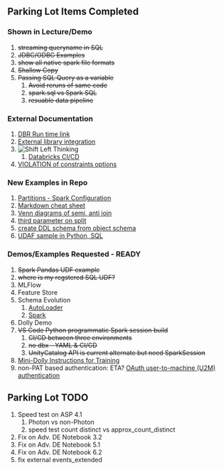 ## Parking Lot Items Completed

### Shown in Lecture/Demo
1. ~~streaming queryname in SQL~~
1. ~~JDBC/ODBC Examples~~
1. ~~show all native spark file formats~~
1. ~~Shallow Copy~~
1. ~~Passing SQL Query as a variable~~
    1. ~~Avoid reruns of same code~~
    1. ~~spark.sql vs Spark SQL~~
    1. ~~resuable data pipeline~~
### External Documentation    
1. [DBR Run time link](https://docs.databricks.com/release-notes/runtime/releases.html)
1. [External library integration](https://docs.databricks.com/libraries/index.html)
1. ![Shift Left Thinking](https://www.stickyminds.com/sites/default/files/shared/2018-12-10%20ArthurHicken%20The%20Shift-Left%20Approach%20to%20Software%20Testing%20image3.png)
    1. [Databricks CI/CD](https://docs.databricks.com/dev-tools/ci-cd/ci-cd-jenkins.html)
1. [VIOLATION of constraints options](https://docs.databricks.com/delta-live-tables/sql-ref.html)
### New Examples in Repo
1. [Partitions - Spark Configuration](https://github.com/hekaplex/Databricks-Gainwell/blob/master/Parking-Lot-Items/Parking%20Lot.py)
1. [Markdown cheat sheet](https://github.com/hekaplex/Databricks-Gainswell/Parking-Lot-Items/Markdown-Examples.MD )
1. [Venn diagrams of semi, anti join](https://github.com/hekaplex/Databricks-Gainwell/blob/master/Parking-Lot-Items/Parking%20Lot.py)
1. [third parameter on split](https://github.com/hekaplex/Databricks-Gainwell/blob/master/Parking-Lot-Items/Parking%20Lot.py)
1. [create DDL schema from object schema](https://github.com/hekaplex/Databricks-Gainwell/blob/master/Parking-Lot-Items/Parking%20Lot.py)
1. [UDAF sample in Python, SQL](https://github.com/hekaplex/Databricks-Gainwell/blob/master/Parking-Lot-Items/Parking%20Lot.py)

### Demos/Examples Requested - READY
1. ~~Spark Pandas UDF example~~
1. ~~where is my regstered SQL UDF?~~
1. MLFlow
1. Feature Store
1. Schema Evolution
    1. [AutoLoader](https://docs.databricks.com/ingestion/auto-loader/schema.html)
    1. [Spark](https://docs.databricks.com/external-data/json.html)
1. Dolly Demo
1. ~~VS Code Python programmatic Spark session build~~
    1. ~~CI/CD between three environments~~
    1. ~~no dbx - YAML & CI/CD~~
    1. ~~UnityCatalog API is current alternate but need SparkSession~~
1. [Mini-Dolly Instructions for Training](https://github.com/databrickslabs/dolly#getting-started-with-response-generation)
1. non-PAT based authentication: ETA?  [OAuth user-to-machine (U2M) authentication](https://docs.databricks.com/dev-tools/auth.html#id10)
## Parking Lot TODO
1. Speed test on ASP 4.1
    1. Photon vs non-Photon
    1. speed test count distinct vs approx_count_distinct
1. Fix on Adv. DE Notebook 3.2
1. Fix on Adv. DE Notebook 5.1
1. Fix on Adv. DE Notebook 6.2
1. fix external events_extended